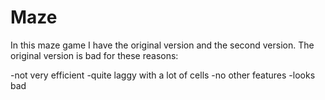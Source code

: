 # Maze

In this maze game I have the original version and the second version.
The original version is bad for these reasons:

-not very efficient
-quite laggy with a lot of cells
-no other features
-looks bad
